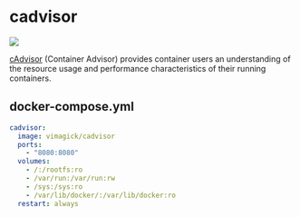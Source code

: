 cadvisor
========

![](https://badge.imagelayers.io/vimagick/cadvisor:latest.svg)

[cAdvisor][1] (Container Advisor) provides container users an understanding of
the resource usage and performance characteristics of their running containers.

## docker-compose.yml

```yaml
cadvisor:
  image: vimagick/cadvisor
  ports:
    - "8080:8080"
  volumes:
    - /:/rootfs:ro
    - /var/run:/var/run:rw
    - /sys:/sys:ro
    - /var/lib/docker/:/var/lib/docker:ro
  restart: always
```

[1]: https://github.com/google/cadvisor

